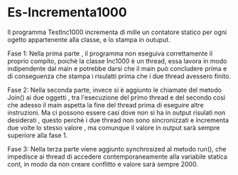 # Es-Incrementa1000

Il programma TestInc1000 incrementa di mille un contatore statico per ogni ogetto appartenente alla classe, e lo stampa in outuput. 

Fase 1:
Nella prima parte , il programma non eseguiva correttamente il proprio compito, poichè la classe Inc1000 è un thread, essa lavora in modo indipendente dal main e potrebbe darsi che il main può concludere prima e di conseguenza che stampa i risulatti prima che i due thread avessero finito.

Fase 2:
Nella seconda parte, invece si è aggiunto le chiamate del metodo Join() ai due oggetti , tra l'esecuzione del primo thread e del secondo così che adesso il main aspetta la fine del thread prima di eseguire altre instruzioni. Ma ci possono essere casi dove non si ha in output risulati non desiderati , questo perchè i due thread non sono sincronizzati e incrementa due volte lo stesso valore , ma comunque il valore in output sarà sempre superiore alla fase 1.

Fase 3:
Nella terza parte viene aggiunto synchrosized al metodo run(), che impedisce ai thread di accedere contemporaneamente alla variabile statica cont, in modo da non creare conflitto e valore sarà sempre 2000. 
